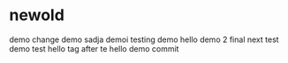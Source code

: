 # newold

demo
change
demo
sadja
demoi
testing
demo
hello
demo 2
final
next test
demo test
hello tag
after te
 hello demo commit
